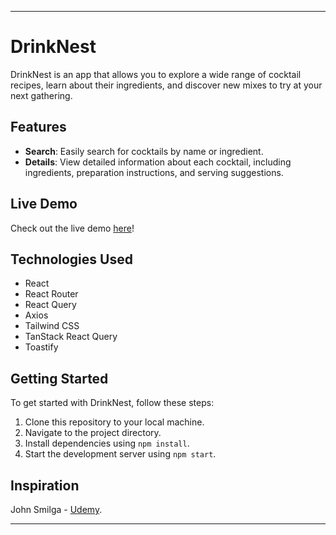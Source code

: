 
---

# DrinkNest

DrinkNest is an app that allows you to explore a wide range of cocktail recipes, learn about their ingredients, and discover new mixes to try at your next gathering.

## Features

- **Search**: Easily search for cocktails by name or ingredient.
- **Details**: View detailed information about each cocktail, including ingredients, preparation instructions, and serving suggestions.

## Live Demo

Check out the live demo [here](https://drinknest.netlify.app/)!

## Technologies Used

- React
- React Router
- React Query
- Axios
- Tailwind CSS
- TanStack React Query
- Toastify

## Getting Started

To get started with DrinkNest, follow these steps:

1. Clone this repository to your local machine.
2. Navigate to the project directory.
3. Install dependencies using `npm install`.
4. Start the development server using `npm start`.


## Inspiration

John Smilga - [Udemy](https://www.udemy.com/user/janis-smilga-3/).

---
